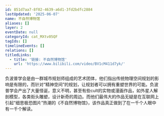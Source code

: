 ```yaml
---
id: 851d7aa7-8f02-4639-a6d1-3fd2bdfc2884
lastUpdated: '2025-06-07'
name: 不自然博物馆
aliases: []
layer: 2
eventDate: null
categoryId: cat_MXtv05QF
tagIds: []
timelineEvents: []
relations: []
titledLinks:
  - title: '链接: 不自然博物馆'
    url: 'https://www.bilibili.com/video/BV1cM411d7yk/'
---
```

负波普学会是由一群城市规划师组成的艺术团体，他们指出传统物理空间规划的影响是有限的，而针对“精神空间”的规划，让规划者可以拥有重塑世界的可能。负波普学会产出了大量怪诞，意义不明，甚至有些cult的实物或漫画作品，如外星人解剖模型，各类街头雕塑，设计新奇的周边。而他们最伟大的作品无疑是在互联网上引起“细思极恐图片”热潮的《不自然博物馆》，该作品真正做到了在一千个人眼中有一千个解读。
